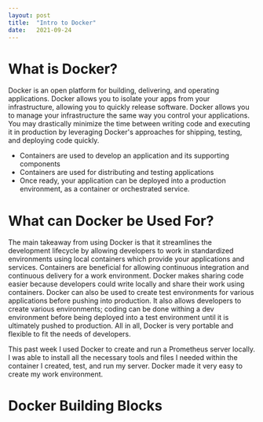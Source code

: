 ```yaml
---
layout: post
title:  "Intro to Docker"
date:   2021-09-24 
---
```

<html>
<head>
<meta charset="utf-8">
<title>Intro to Docker</title>
<style></style>
</head>
<body>
<h1>What is Docker?</h1>
<p>Docker is an open platform for building, delivering, and operating applications. Docker allows you to isolate your apps from your infrastructure, allowing you to quickly release software. Docker allows you to manage your infrastructure the same way you control your applications. You may drastically minimize the time between writing code and executing it in production by leveraging Docker's approaches for shipping, testing, and deploying code quickly.</p>
<ul>
    <li>Containers are used to develop an application and its supporting components</li>
    <li>Containers are used for distributing and testing applications</li>
    <li>Once ready, your application can be deployed into a production environment, as a container or orchestrated service.</li>
</ul>
<h1>What can Docker be Used For?</h1>
<p>The main takeaway from using Docker is that it streamlines the development lifecycle by allowing developers to work in standardized environments using local containers which provide your applications and services. Containers are beneficial for allowing continuous integration and continuous delivery for a work environment. Docker makes sharing code easier because developers could write locally and share their work using containers. Docker can also be used to create test environments for various applications before pushing into production. It also allows developers to create various environments; coding can be done withing a dev environment before being deployed into a test environment until it is ultimately pushed to production. All in all, Docker is very portable and flexible to fit the needs of developers.</p>
<p>This past week I used Docker to create and run a Prometheus server locally. I was able to install all the necessary tools and files I needed within the container I created, test, and run my server. Docker made it very easy to create my work environment.</p>
<h1>Docker Building Blocks</h1>
<p></p>
</body>
</html>